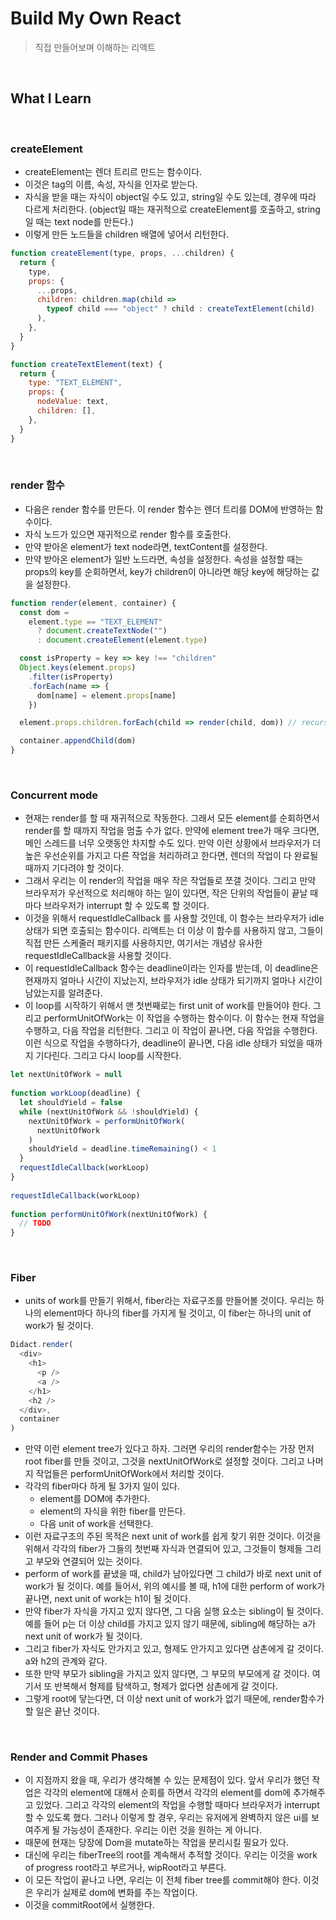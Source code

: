 # Build My Own React

> 직접 만들어보며 이해하는 리액트

<br>

## What I Learn

<br>

### createElement

- createElement는 렌더 트리르 만드는 함수이다.
- 이것은 tag의 이름, 속성, 자식을 인자로 받는다.
- 자식을 받을 때는 자식이 object일 수도 있고, string일 수도 있는데, 경우에 따라 다르게 처리한다. (object일 때는 재귀적으로 createElement를 호출하고, string일 때는 text node를 만든다.)
- 이렇게 만든 노드들을 children 배열에 넣어서 리턴한다.

```js
function createElement(type, props, ...children) {
  return {
    type,
    props: {
      ...props,
      children: children.map(child =>
        typeof child === "object" ? child : createTextElement(child)
      ),
    },
  }
}

function createTextElement(text) {
  return {
    type: "TEXT_ELEMENT",
    props: {
      nodeValue: text,
      children: [],
    },
  }
}
```

<br>

### render 함수

- 다음은 render 함수를 만든다. 이 render 함수는 렌더 트리를 DOM에 반영하는 함수이다.
- 자식 노드가 있으면 재귀적으로 render 함수를 호출한다.
- 만약 받아온 element가 text node라면, textContent를 설정한다.
- 만약 받아온 element가 일반 노드라면, 속성을 설정한다. 속성을 설정할 때는 props의 key를 순회하면서, key가 children이 아니라면 해당 key에 해당하는 값을 설정한다.

```js
function render(element, container) {
  const dom =
    element.type == "TEXT_ELEMENT"
      ? document.createTextNode("")
      : document.createElement(element.type)

  const isProperty = key => key !== "children"
  Object.keys(element.props)
    .filter(isProperty)
    .forEach(name => {
      dom[name] = element.props[name]
    })

  element.props.children.forEach(child => render(child, dom)) // recursive

  container.appendChild(dom)
}
```

<br>

### Concurrent mode

- 현재는 render를 할 때 재귀적으로 작동한다. 그래서 모든 element를 순회하면서 render를 할 때까지 작업을 멈출 수가 없다. 만약에 element tree가 매우 크다면, 메인 스레드를 너무 오랫동안 차지할 수도 있다. 만약 이런 상황에서 브라우저가 더 높은 우선순위를 가지고 다른 작업을 처리하려고 한다면, 렌더의 작업이 다 완료될 때까지 기다려야 할 것이다.
- 그래서 우리는 이 render의 작업을 매우 작은 작업들로 쪼갤 것이다. 그리고 만약 브라우저가 우선적으로 처리해야 하는 일이 있다면, 작은 단위의 작업들이 끝날 때마다 브라우저가 interrupt 할 수 있도록 할 것이다.
- 이것을 위해서 requestIdleCallback 를 사용할 것인데, 이 함수는 브라우저가 idle 상태가 되면 호출되는 함수이다. 리액트는 더 이상 이 함수를 사용하지 않고, 그들이 직접 만든 스케줄러 패키지를 사용하지만, 여기서는 개념상 유사한 requestIdleCallback을 사용할 것이다.
- 이 requestIdleCallback 함수는 deadline이라는 인자를 받는데, 이 deadline은 현재까지 얼마나 시간이 지났는지, 브라우저가 idle 상태가 되기까지 얼마나 시간이 남았는지를 알려준다.
- 이 loop를 시작하기 위해서 맨 첫번째로는 first unit of work를 만들어야 한다. 그리고 performUnitOfWork는 이 작업을 수행하는 함수이다. 이 함수는 현재 작업을 수행하고, 다음 작업을 리턴한다. 그리고 이 작업이 끝나면, 다음 작업을 수행한다. 이런 식으로 작업을 수행하다가, deadline이 끝나면, 다음 idle 상태가 되었을 때까지 기다린다. 그리고 다시 loop를 시작한다.

```js
let nextUnitOfWork = null
​
function workLoop(deadline) {
  let shouldYield = false
  while (nextUnitOfWork && !shouldYield) {
    nextUnitOfWork = performUnitOfWork(
      nextUnitOfWork
    )
    shouldYield = deadline.timeRemaining() < 1
  }
  requestIdleCallback(workLoop)
}
​
requestIdleCallback(workLoop)
​
function performUnitOfWork(nextUnitOfWork) {
  // TODO
}
```

<br>

### Fiber

- units of work를 만들기 위해서, fiber라는 자료구조를 만들어볼 것이다. 우리는 하나의 element마다 하나의 fiber를 가지게 될 것이고, 이 fiber는 하나의 unit of work가 될 것이다.

```js
Didact.render(
  <div>
    <h1>
      <p />
      <a />
    </h1>
    <h2 />
  </div>,
  container
)
```

- 만약 이런 element tree가 있다고 하자. 그러면 우리의 render함수는 가장 먼저 root fiber를 만들 것이고, 그것을 nextUnitOfWork로 설정할 것이다. 그리고 나머지 작업들은 performUnitOfWork에서 처리할 것이다.
- 각각의 fiber마다 하게 될 3가지 일이 있다.
  - element를 DOM에 추가한다.
  - element의 자식을 위한 fiber를 만든다.
  - 다음 unit of work을 선택한다.
- 이런 자료구조의 주된 목적은 next unit of work를 쉽게 찾기 위한 것이다. 이것을 위해서 각각의 fiber가 그들의 첫번째 자식과 연결되어 있고, 그것들이 형제들 그리고 부모와 연결되어 있는 것이다.
- perform of work를 끝냈을 때, child가 남아있다면 그 child가 바로 next unit of work가 될 것이다. 예를 들어서, 위의 예시를 볼 때, h1에 대한 perform of work가 끝나면, next unit of work는 h1이 될 것이다.
- 만약 fiber가 자식을 가지고 있지 않다면, 그 다음 실행 요소는 sibling이 될 것이다. 예를 들어 p는 더 이상 child를 가지고 있지 않기 때문에, sibling에 해당하는 a가 next unit of work가 될 것이다.
- 그리고 fiber가 자식도 안가지고 있고, 형제도 안가지고 있다면 삼촌에게 갈 것이다. a와 h2의 관계와 같다.
- 또한 만약 부모가 sibling을 가지고 있지 않다면, 그 부모의 부모에게 갈 것이다. 여기서 또 반복해서 형제를 탐색하고, 형제가 없다면 삼촌에게 갈 것이다.
- 그렇게 root에 닿는다면, 더 이상 next unit of work가 없기 때문에, render함수가 할 일은 끝난 것이다.

<br>

### Render and Commit Phases

- 이 지점까지 왔을 때, 우리가 생각해볼 수 있는 문제점이 있다. 앞서 우리가 했던 작업은 각각의 element에 대해서 순회를 하면서 각각의 element를 dom에 추가해주고 있었다. 그리고 각각의 element의 작업을 수행할 때마다 브라우저가 interrupt 할 수 있도록 했다. 그러나 이렇게 할 경우, 우리는 유저에게 완벽하지 않은 ui를 보여주게 될 가능성이 존재한다. 우리는 이런 것을 원하는 게 아니다.
- 때문에 현재는 당장에 Dom을 mutate하는 작업을 분리시킬 필요가 있다.
- 대신에 우리는 fiberTree의 root를 계속해서 추적할 것이다. 우리는 이것을 work of progress root라고 부르거나, wipRoot라고 부른다.
- 이 모든 작업이 끝나고 나면, 우리는 이 전체 fiber tree를 commit해야 한다. 이것은 우리가 실제로 dom에 변화를 주는 작업이다.
- 이것을 commitRoot에서 실행한다.
